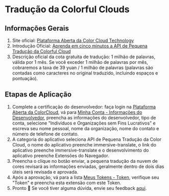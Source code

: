 # Tradução da Colorful Clouds

## Informações Gerais

1. Site oficial: [Plataforma Aberta da Color Cloud Technology](https://dashboard.caiyunapp.com/)
2. Introdução Oficial: [Aprenda em cinco minutos a API de Pequena Tradução da Colorful Cloud](https://docs.caiyunapp.com/blog/2018/09/03/lingocloud-api/)
3. Descrição oficial da cota gratuita de tradução: 1 milhão de palavras, válida por 1 mês. Se você exceder 1 milhão de palavras por mês, cobraremos a taxa de 39 yuan / 1 milhão de palavras (palavras são contadas como caracteres no original traduzido, incluindo espaços e pontuação).

## Etapas de Aplicação

1. Complete a certificação do desenvolvedor: faça login na [Plataforma Aberta da ColorCloud](https://dashboard.caiyunapp.com/), vá para [Minha Conta - Informações do Desenvolvedor](https://dashboard.caiyunapp.com/user/user/info/), preencha as informações do desenvolvedor, tipo de conta, selecione "Indivíduos e Organizações sem Fins Lucrativos" e escreva seu nome pessoal, nome da organização, nome do contato e número de telefone de contato.
2. A categoria do aplicativo seleciona API de Pequena Tradução da Color Cloud, o nome do aplicativo preenche immersive-translate, o link do aplicativo preenche immersive-translate e o desenvolvimento do aplicativo preenche Extensões do Navegador.
3. Preencha o clique no botão enviar, a pequena tradução da nuvem de cores revisará as informações enviadas, geralmente dentro de dois dias úteis será revisada e aprovada.
4. Após a aprovação, vá para a lista [Meus Tokens - Token](https://dashboard.caiyunapp.com/v1/token/), verifique seu "Token" e preencha esta extensão com este Token.
5. Pronto 🎉 Se você tiver alguma dúvida, envie seu feedback [aqui](https://github.com/immersive-translate/immersive-translate/issues/137).
